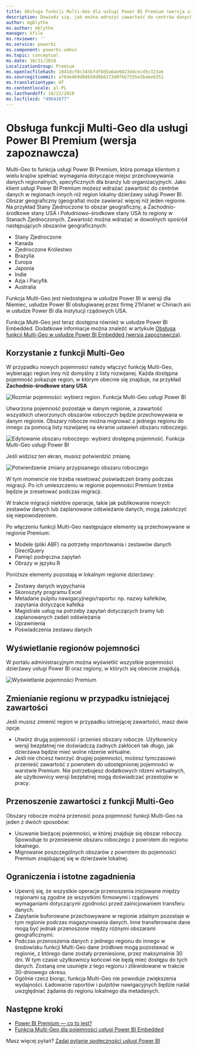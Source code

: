 ```yaml
---
title: Obsługa funkcji Multi-Geo dla usługi Power BI Premium (wersja zapoznawcza)
description: Dowiedz się, jak można wdrożyć zawartość do centrów danych w regionach innych niż region lokalny dzierżawy usługi Power BI.
author: mgblythe
ms.author: mblythe
manager: kfile
ms.reviewer: ''
ms.service: powerbi
ms.component: powerbi-admin
ms.topic: conceptual
ms.date: 10/21/2018
LocalizationGroup: Premium
ms.openlocfilehash: 1041dcf8c345bfdf8d5a6ae9823d4cecd5c323a6
ms.sourcegitcommit: a764e4b9d06b50d9b6173d0fbb7555e3babe6351
ms.translationtype: HT
ms.contentlocale: pl-PL
ms.lasthandoff: 10/22/2018
ms.locfileid: "49641677"
---
```

# <a name="multi-geo-support-for-power-bi-premium-preview"></a>Obsługa funkcji Multi-Geo dla usługi Power BI Premium (wersja zapoznawcza)

Multi-Geo to funkcja usługi Power BI Premium, która pomaga klientom z wielu krajów spełniać wymagania dotyczące miejsc przechowywania danych regionalnych, specyficznych dla branży lub organizacyjnych. Jako klient usługi Power BI Premium możesz wdrażać zawartość do centrów danych w regionach innych niż region lokalny dzierżawy usługi Power BI. Obszar geograficzny (geografia) może zawierać więcej niż jeden regionie. Na przykład Stany Zjednoczone to obszar geograficzny, a Zachodnio-środkowe stany USA i Południowo-środkowe stany USA to regiony w Stanach Zjednoczonych. Zawartość można wdrażać w dowolnych spośród następujących obszarów geograficznych:

- Stany Zjednoczone
- Kanada
- Zjednoczone Królestwo
- Brazylia
- Europa
- Japonia
- Indie
- Azja i Pacyfik
- Australia

Funkcja Multi-Geo jest niedostępna w usłudze Power BI w wersji dla Niemiec, usłudze Power BI obsługiwanej przez firmę 21Vianet w Chinach ani w usłudze Power BI dla instytucji rządowych USA.

Funkcja Multi-Geo jest teraz dostępna również w usłudze Power BI Embedded. Dodatkowe informacje można znaleźć w artykule [Obsługa funkcji Multi-Geo w usłudze Power BI Embedded (wersja zapoznawcza)](developer/embedded-multi-geo.md).

## <a name="using-multi-geo"></a>Korzystanie z funkcji Multi-Geo

W przypadku nowych pojemności należy włączyć funkcję Multi-Geo, wybierając region inny niż domyślny z listy rozwijanej.  Każda dostępna pojemność pokazuje region, w którym obecnie się znajduje, na przykład **Zachodnio-środkowe stany USA**.

![Rozmiar pojemności: wybierz region. Funkcja Multi-Geo usługi Power BI](media/service-admin-premium-multi-geo/power-bi-multi-geo-capacity-size.png)

Utworzona pojemność pozostaje w danym regionie, a zawartość wszystkich utworzonych obszarów roboczych będzie przechowywana w danym regionie. Obszary robocze można migrować z jednego regionu do innego za pomocą listy rozwijanej na ekranie ustawień obszaru roboczego.

![Edytowanie obszaru roboczego: wybierz dostępną pojemność. Funkcja Multi-Geo usługi Power BI](media/service-admin-premium-multi-geo/power-bi-multi-geo-edit-workspace.png)

Jeśli widzisz ten ekran, musisz potwierdzić zmianę.

![Potwierdzenie zmiany przypisanego obszaru roboczego](media/service-admin-premium-multi-geo/power-bi-multi-geo-change-assigned-workspace-capacity.png)

W tym momencie nie trzeba resetować poświadczeń bramy podczas migracji.  Po ich umieszczeniu w regionie pojemności Premium trzeba będzie je zresetować podczas migracji.

W trakcie migracji niektóre operacje, takie jak publikowanie nowych zestawów danych lub zaplanowane odświeżanie danych, mogą zakończyć się niepowodzeniem.  

Po włączeniu funkcji Multi-Geo następujące elementy są przechowywane w regionie Premium:

- Modele (pliki ABF) na potrzeby importowania i zestawów danych DirectQuery
- Pamięć podręczna zapytań
- Obrazy w języku R

Poniższe elementy pozostają w lokalnym regionie dzierżawy:

- Zestawy danych wypychania
- Skoroszyty programu Excel
- Metadane pulpitu nawigacyjnego/raportu: np. nazwy kafelków, zapytania dotyczące kafelka
- Magistrale usług na potrzeby zapytań dotyczących bramy lub zaplanowanych zadań odświeżania
- Uprawnienia
- Poświadczenia zestawu danych

## <a name="view-capacity-regions"></a>Wyświetlanie regionów pojemności

W portalu administracyjnym można wyświetlić wszystkie pojemności dzierżawy usługi Power BI oraz regiony, w których się obecnie znajdują.

![Wyświetlanie pojemności Premium](media/service-admin-premium-multi-geo/power-bi-multi-geo-premium-capacities.png) 

## <a name="change-the-region-for-existing-content"></a>Zmienianie regionu w przypadku istniejącej zawartości

Jeśli musisz zmienić region w przypadku istniejącej zawartości, masz dwie opcje.

- Utwórz drugą pojemność i przenieś obszary robocze. Użytkownicy wersji bezpłatnej nie doświadczą żadnych zakłóceń tak długo, jak dzierżawa będzie mieć wolne rdzenie wirtualne.
- Jeśli nie chcesz tworzyć drugiej pojemności, możesz tymczasowo przenieść zawartość z powrotem do udostępnionej pojemności w warstwie Premium. Nie potrzebujesz dodatkowych rdzeni wirtualnych, ale użytkownicy wersji bezpłatnej mogą doświadczać przestojów w pracy.

## <a name="move-content-out-of-multi-geo"></a>Przenoszenie zawartości z funkcji Multi-Geo  

Obszary robocze można przenosić poza pojemność funkcji Multi-Geo na jeden z dwóch sposobów:

- Usuwanie bieżącej pojemności, w której znajduje się obszar roboczy.  Spowoduje to przeniesienie obszaru roboczego z powrotem do regionu lokalnego.
- Migrowanie poszczególnych obszarów z powrotem do pojemności Premium znajdującej się w dzierżawie lokalnej.

## <a name="limitations-and-considerations"></a>Ograniczenia i istotne zagadnienia

- Upewnij się, że wszystkie operacje przenoszenia inicjowane między regionami są zgodne ze wszystkimi firmowymi i rządowymi wymaganiami dotyczącymi zgodności przed zainicjowaniem transferu danych.
- Zapytanie buforowane przechowywane w regionie zdalnym pozostaje w tym regionie podczas magazynowania danych. Inne transferowane dane mogą być jednak przenoszone między różnymi obszarami geograficznymi.
- Podczas przenoszenia danych z jednego regionu do innego w środowisku funkcji Multi-Geo dane źródłowe mogą pozostawać w regionie, z którego dane zostały przeniesione, przez maksymalnie 30 dni. W tym czasie użytkownicy końcowi nie będą mieć dostępu do tych danych. Zostaną one usunięte z tego regionu i zlikwidowane w trakcie 30-dniowego okresu.
- Ogólnie rzecz biorąc, funkcja Multi-Geo nie powoduje zwiększenia wydajności. Ładowanie raportów i pulpitów nawigacyjnych będzie nadal uwzględniać żądania do regionu lokalnego dla metadanych.

## <a name="next-steps"></a>Następne kroki

- [Power BI Premium — co to jest?](service-premium.md)
- [Funkcja Multi-Geo dla pojemności usługi Power BI Embedded](developer/embedded-multi-geo.md)

Masz więcej pytań? [Zadaj pytanie społeczności usługi Power BI](http://community.powerbi.com/)
